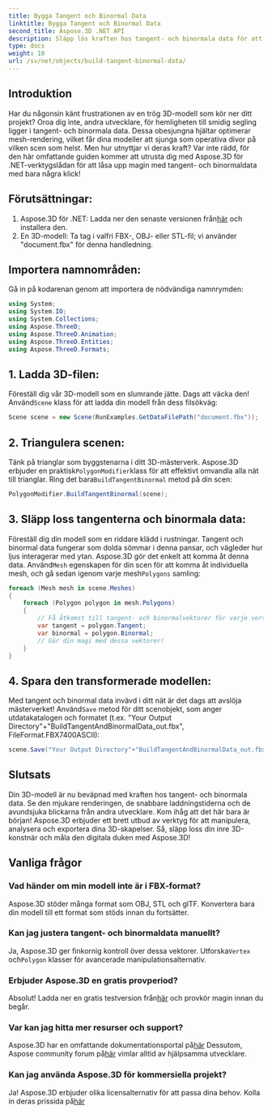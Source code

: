 ```yaml
---
title: Bygga Tangent och Binormal Data
linktitle: Bygga Tangent och Binormal Data
second_title: Aspose.3D .NET API
description: Släpp lös kraften hos tangent- och binormala data för att optimera dina 3D-modeller för smidigare rendering, snabbare laddningstider och högre prestanda.
type: docs
weight: 10
url: /sv/net/objects/build-tangent-binormal-data/
---
```

## Introduktion
Har du någonsin känt frustrationen av en trög 3D-modell som kör ner ditt projekt? Oroa dig inte, andra utvecklare, för hemligheten till smidig segling ligger i tangent- och binormala data. Dessa obesjungna hjältar optimerar mesh-rendering, vilket får dina modeller att sjunga som operativa divor på vilken scen som helst. Men hur utnyttjar vi deras kraft? Var inte rädd, för den här omfattande guiden kommer att utrusta dig med Aspose.3D för .NET-verktygslådan för att låsa upp magin med tangent- och binormaldata med bara några klick!

## Förutsättningar:

1.  Aspose.3D för .NET: Ladda ner den senaste versionen från[här](https://releases.aspose.com/3d/net/) och installera den.
2. En 3D-modell: Ta tag i valfri FBX-, OBJ- eller STL-fil; vi använder "document.fbx" för denna handledning.

## Importera namnområden:

Gå in på kodarenan genom att importera de nödvändiga namnrymden:

```C#
using System;
using System.IO;
using System.Collections;
using Aspose.ThreeD;
using Aspose.ThreeD.Animation;
using Aspose.ThreeD.Entities;
using Aspose.ThreeD.Formats;
```

## 1. Ladda 3D-filen:

 Föreställ dig vår 3D-modell som en slumrande jätte. Dags att väcka den! Använd`Scene` klass för att ladda din modell från dess filsökväg:

```C#
Scene scene = new Scene(RunExamples.GetDataFilePath("document.fbx"));
```

## 2. Triangulera scenen:

 Tänk på trianglar som byggstenarna i ditt 3D-mästerverk. Aspose.3D erbjuder en praktisk`PolygonModifier`klass för att effektivt omvandla alla nät till trianglar. Ring det bara`BuildTangentBinormal` metod på din scen:

```C#
PolygonModifier.BuildTangentBinormal(scene);
```

## 3. Släpp loss tangenterna och binormala data:

 Föreställ dig din modell som en riddare klädd i rustningar. Tangent och binormal data fungerar som dolda sömmar i denna pansar, och vägleder hur ljus interagerar med ytan. Aspose.3D gör det enkelt att komma åt denna data. Använd`Mesh` egenskapen för din scen för att komma åt individuella mesh, och gå sedan igenom varje mesh`Polygons` samling:

```C#
foreach (Mesh mesh in scene.Meshes)
{
    foreach (Polygon polygon in mesh.Polygons)
    {
        // Få åtkomst till tangent- och binormalvektorer för varje vertex
        var tangent = polygon.Tangent;
        var binormal = polygon.Binormal;
        // Gör din magi med dessa vektorer!
    }
}
```

## 4. Spara den transformerade modellen:

 Med tangent och binormal data invävd i ditt nät är det dags att avslöja mästerverket! Använd`Save` metod för ditt scenobjekt, som anger utdatakatalogen och formatet (t.ex. "Your Output Directory"+"BuildTangentAndBinormalData_out.fbx", FileFormat.FBX7400ASCII):

```C#
scene.Save("Your Output Directory"+"BuildTangentAndBinormalData_out.fbx", FileFormat.FBX7400ASCII);
```

## Slutsats
Din 3D-modell är nu beväpnad med kraften hos tangent- och binormala data. Se den mjukare renderingen, de snabbare laddningstiderna och de avundsjuka blickarna från andra utvecklare. Kom ihåg att det här bara är början! Aspose.3D erbjuder ett brett utbud av verktyg för att manipulera, analysera och exportera dina 3D-skapelser. Så, släpp loss din inre 3D-konstnär och måla den digitala duken med Aspose.3D!

## Vanliga frågor

### Vad händer om min modell inte är i FBX-format? 
Aspose.3D stöder många format som OBJ, STL och glTF. Konvertera bara din modell till ett format som stöds innan du fortsätter.
### Kan jag justera tangent- och binormaldata manuellt? 
 Ja, Aspose.3D ger finkornig kontroll över dessa vektorer. Utforska`Vertex` och`Polygon` klasser för avancerade manipulationsalternativ.
### Erbjuder Aspose.3D en gratis provperiod? 
 Absolut! Ladda ner en gratis testversion från[här](https://releases.aspose.com/3d/net/) och provkör magin innan du begår.
### Var kan jag hitta mer resurser och support? 
 Aspose.3D har en omfattande dokumentationsportal på[här](https://docs.aspose.com/3d/net/) Dessutom, Aspose community forum på[här](https://forum.aspose.com/) vimlar alltid av hjälpsamma utvecklare.
### Kan jag använda Aspose.3D för kommersiella projekt? 
 Ja! Aspose.3D erbjuder olika licensalternativ för att passa dina behov. Kolla in deras prissida på[här](https://purchase.aspose.com/buy)